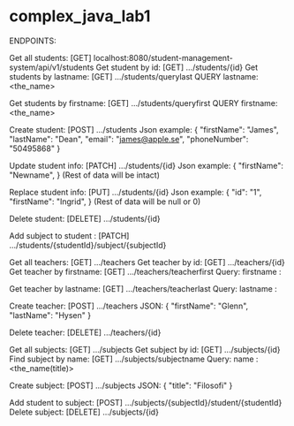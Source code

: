 # complex_java_lab1


ENDPOINTS:

Get all students: [GET] localhost:8080/student-management-system/api/v1/students
Get student by id: [GET] .<same>../students/{id}
Get students by lastname: [GET] .../students/querylast
QUERY lastname: <the_name>

Get students by firstname: [GET] .../students/queryfirst
QUERY firstname: <the_name>

Create student: [POST] .../students
Json example:
{
"firstName": "James",
"lastName": "Dean",
"email": "james@apple.se",
"phoneNumber": "50495868"
}

Update student info: [PATCH] .../students/{id}
Json example:
{
"firstName": "Newname",
}
(Rest of data will be intact)

Replace student info: [PUT] .../students/{id}
Json example:
{
"id": "1",
"firstName": "Ingrid",
}
(Rest of data will be null or 0)

Delete student: [DELETE] .../students/{id}

Add subject to student : [PATCH] .../students/{studentId}/subject/{subjectId}

Get all teachers: [GET] .../teachers
Get teacher by id: [GET] .../teachers/{id}
Get teacher by firstname: [GET] .../teachers/teacherfirst
Query: firstname : <firstname>

Get teacher by lastname: [GET] .../teachers/teacherlast
Query: lastname : <lastname>

Create teacher: [POST] .../teachers
JSON:
{
"firstName": "Glenn",
"lastName": "Hysen"
}

Delete teacher: [DELETE] .../teachers/{id}

Get all subjects: [GET] .../subjects
Get subject by id: [GET] .../subjects/{id}
Find subject by name: [GET] .../subjects/subjectname
Query: name : <the_name(title)>

Create subject: [POST] .../subjects
JSON:
{
"title": "Filosofi"
}

Add student to subject: [POST] .../subjects/{subjectId}/student/{studentId}
Delete subject: [DELETE] .../subjects/{id}
